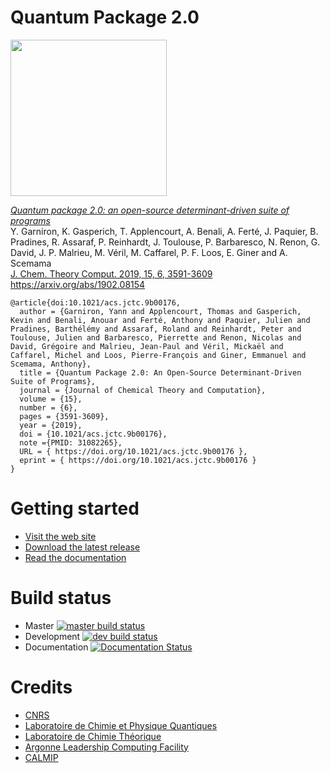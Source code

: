 # Quantum Package 2.0

<img src="https://raw.githubusercontent.com/QuantumPackage/qp2/master/data/qp2.png" width="250">


[*Quantum package 2.0: an open-source determinant-driven suite of programs*](https://pubs.acs.org/doi/10.1021/acs.jctc.9b00176)\
Y. Garniron, K. Gasperich, T. Applencourt, A. Benali, A. Ferté, J. Paquier, B. Pradines, R. Assaraf, P. Reinhardt, J. Toulouse, P. Barbaresco, N. Renon, G. David, J. P. Malrieu, M. Véril, M. Caffarel, P. F. Loos, E. Giner and A. Scemama\
[J. Chem. Theory Comput. 2019, 15, 6, 3591-3609](https://doi.org/10.1021/acs.jctc.9b00176)\
https://arxiv.org/abs/1902.08154

```
@article{doi:10.1021/acs.jctc.9b00176,
  author = {Garniron, Yann and Applencourt, Thomas and Gasperich, Kevin and Benali, Anouar and Ferté, Anthony and Paquier, Julien and Pradines, Barthélémy and Assaraf, Roland and Reinhardt, Peter and Toulouse, Julien and Barbaresco, Pierrette and Renon, Nicolas and David, Grégoire and Malrieu, Jean-Paul and Véril, Mickaël and Caffarel, Michel and Loos, Pierre-François and Giner, Emmanuel and Scemama, Anthony},
  title = {Quantum Package 2.0: An Open-Source Determinant-Driven Suite of Programs},
  journal = {Journal of Chemical Theory and Computation},
  volume = {15},
  number = {6},
  pages = {3591-3609},
  year = {2019},
  doi = {10.1021/acs.jctc.9b00176},
  note ={PMID: 31082265},
  URL = { https://doi.org/10.1021/acs.jctc.9b00176 },
  eprint = { https://doi.org/10.1021/acs.jctc.9b00176 }
}
```

# Getting started

* [Visit the web site](https://quantumpackage.github.io/qp2)
* [Download the latest release](http://github.com/QuantumPackage/qp2/releases)
* [Read the documentation](https://quantum-package.readthedocs.io) 

# Build status

* Master [![master build status](https://travis-ci.org/QuantumPackage/qp2.svg?branch=master)](https://travis-ci.org/QuantumPackage/qp2)
* Development [![dev build status](https://travis-ci.org/QuantumPackage/qp2.svg?branch=dev)](https://travis-ci.org/QuantumPackage/qp2)
* Documentation [![Documentation Status](https://readthedocs.org/projects/quantum-package/badge/?version=master)](https://quantum-package.readthedocs.io/en/master/?badge=master)



# Credits

* [CNRS](http://www.cnrs.fr)
* [Laboratoire de Chimie et Physique Quantiques](http://lcpq.ups-tlse.fr)
* [Laboratoire de Chimie Théorique](http://www.lct.jussieu.fr)
* [Argonne  Leadership Computing  Facility](http://alcf.anl.gov)
* [CALMIP](https://www.calmip.univ-toulouse.fr)

